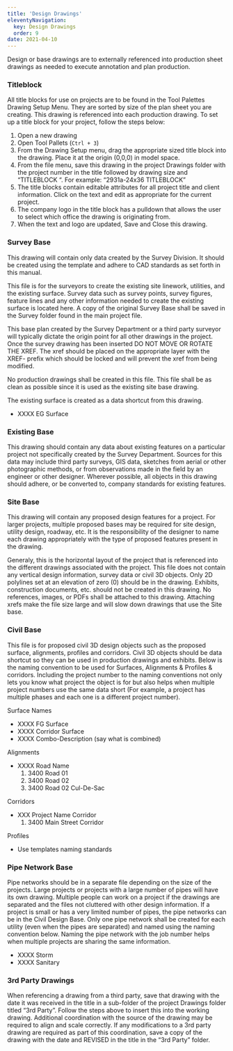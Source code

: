 ```yaml
---
title: 'Design Drawings'
eleventyNavigation:
  key: Design Drawings
  order: 9
date: 2021-04-10
---
```


Design or base drawings are to externally referenced into production sheet drawings as needed to execute annotation and plan production.

### Titleblock

All title blocks for use on projects are to be found in the Tool Palettes Drawing Setup Menu. They are sorted by size of the plan sheet you are creating. This drawing is referenced into each production drawing. To set up a title block for your project, follow the steps below:

1. Open a new drawing
2. Open Tool Pallets (`Ctrl + 3`)
3. From the Drawing Setup menu, drag the appropriate sized title block into the drawing. Place it at the origin (0,0,0) in model space.
4. From the file menu, save this drawing in the project Drawings folder with the project number in the title followed by drawing size and “TITLEBLOCK “. For example: “2931a-24x36 TITLEBLOCK”
5. The title blocks contain editable attributes for all project title and client information. Click on the text and edit as appropriate for the current project.
6. The company logo in the title block has a pulldown that allows the user to select which office the drawing is originating from.
7. When the text and logo are updated, Save and Close this drawing.

### Survey Base

This drawing will contain only data created by the Survey Division. It should be created using the template and adhere to CAD standards as set forth in this manual.

This file is for the surveyors to create the existing site linework, utilities, and the existing surface. Survey data such as survey points, survey figures, feature lines and any other information needed to create the existing surface is located here. A copy of the original Survey Base shall be saved in the Survey folder found in the main project file.

This base plan created by the Survey Department or a third party surveyor will typically dictate the origin point for all other drawings in the project. Once the survey drawing has been inserted DO NOT MOVE OR ROTATE THE XREF. The xref should be placed on the appropriate layer with the XREF- prefix which should be locked and will prevent the xref from being modified.

No production drawings shall be created in this file. This file shall be as clean as possible since it is used as the existing site base drawing.

The existing surface is created as a data shortcut from this drawing.

- XXXX EG Surface

### Existing Base

This drawing should contain any data about existing features on a particular project not specifically created by the Survey Department. Sources for this data may include third party surveys, GIS data, sketches from aerial or other photographic methods, or from observations made in the field by an engineer or other designer. Wherever possible, all objects in this drawing should adhere, or be converted to, company standards for existing features.

### Site Base

This drawing will contain any proposed design features for a project. For larger projects, multiple proposed bases may be required for site design, utility design, roadway, etc. It is the responsibility of the designer to name each drawing appropriately with the type of proposed features present in the drawing.

Generaly, this is the horizontal layout of the project that is referenced into the different drawings associated with the project. This file does not contain any vertical design information, survey data or civil 3D objects. Only 2D polylines set at an elevation of zero (0) should be in the drawing. Exhibits, construction documents, etc. should not be created in this drawing. No references, images, or PDFs shall be attached to this drawing. Attaching xrefs make the file size large and will slow down drawings that use the Site base.

### Civil Base

This file is for proposed civil 3D design objects such as the proposed surface, alignments, profiles and corridors. Civil 3D objects should be data shortcut so they can be used in production drawings and exhibits. Below is the naming convention to be used for Surfaces, Alignments & Profiles & corridors. Including the project number to the naming conventions not only lets you know what project the object is for but also helps when multiple project numbers use the same data short (For example, a project has multiple phases and each one is a different project number).

Surface Names

- XXXX FG Surface
- XXXX Corridor Surface
- XXXX Combo-Description (say what is combined)

Alignments

- XXXX Road Name
  1. 3400 Road 01
  2. 3400 Road 02
  3. 3400 Road 02 Cul-De-Sac

Corridors

- XXX Project Name Corridor
  1. 3400 Main Street Corridor

Profiles

- Use templates naming standards

### Pipe Network Base

Pipe networks should be in a separate file depending on the size of the projects. Large projects or projects with a large number of pipes will have its own drawing. Multiple people can work on a project if the drawings are separated and the files not cluttered with other design information. If a project is small or has a very limited number of pipes, the pipe networks can be in the Civil Design Base. Only one pipe network shall be created for each utility (even when the pipes are separated) and named using the naming convention below. Naming the pipe network with the job number helps when multiple projects are sharing the same information.

- XXXX Storm
- XXXX Sanitary

### 3rd Party Drawings

When referencing a drawing from a third party, save that drawing with the date it was received in the title in a sub-folder of the project Drawings folder titled “3rd Party”. Follow the steps above to insert this into the working drawing. Additional coordination with the source of the drawing may be required to align and scale correctly. If any modifications to a 3rd party drawing are required as part of this coordination, save a copy of the drawing with the date and REVISED in the title in the “3rd Party” folder.
